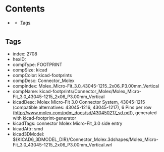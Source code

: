 



Contents
========

* [](#)
	* [Tags](#tags)

# 

## Tags

- index: 2708
- hexID: 
- oompType: FOOTPRINT
- oompSize: kicad
- oompColor: kicad-footprints
- oompDesc: Connector_Molex
- oompIndex: Molex_Micro-Fit_3.0_43045-1215_2x06_P3.00mm_Vertical
- oompName: kicad-footprints/Connector_Molex/Molex_Micro-Fit_3.0_43045-1215_2x06_P3.00mm_Vertical
- kicadDesc: Molex Micro-Fit 3.0 Connector System, 43045-1215 (compatible alternatives: 43045-1216, 43045-1217), 6 Pins per row (http://www.molex.com/pdm_docs/sd/430450217_sd.pdf), generated with kicad-footprint-generator
- kicadTags: connector Molex Micro-Fit_3.0 side entry
- kicadAttr: smd
- kicad3DModel: ${KICAD6_3DMODEL_DIR}/Connector_Molex.3dshapes/Molex_Micro-Fit_3.0_43045-1215_2x06_P3.00mm_Vertical.wrl
